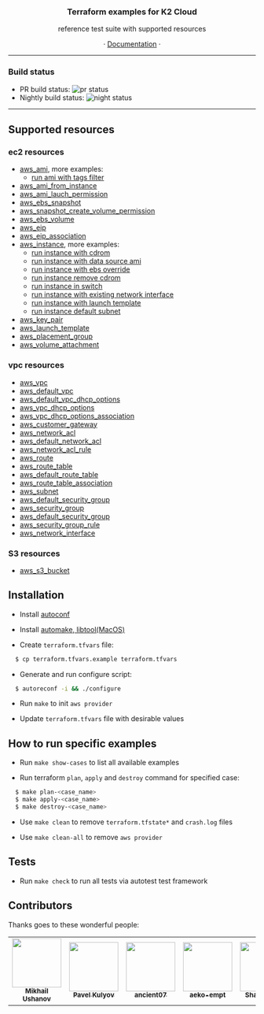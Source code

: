 <h3 align="center">Terraform examples for K2 Cloud</h3>
<p align="center">reference test suite with supported resources</p>
<p align="center">&#183; <a href="https://docs.k2.cloud/ru/api/tools/terraform.html#terraformmanual">Documentation</a> &#183;</p>

---

### Build status

- PR build status: ![pr status](https://buildbot.superdevops.xyz/badges/pr-checker.svg)
- Nightly build status: ![night status](https://buildbot.superdevops.xyz/badges/runtests.svg)

---

## Supported resources

### ec2 resources

- [aws_ami](cases/aws_ami/README.rst), more examples:
  - [run ami with tags filter](cases/aws_ami/run_ami_with_tags_filter/README.rst)
- [aws_ami_from_instance](cases/aws_ami_from_instance/README.rst)
- [aws_ami_lauch_permission](cases/aws_ami_launch_permission/README.rst)
- [aws_ebs_snapshot](cases/aws_ebs_snapshot/README.rst)
- [aws_snapshot_create_volume_permission](cases/aws_snapshot_create_volume_permission/README.rst)
- [aws_ebs_volume](cases/aws_ebs_volume/README.rst)
- [aws_eip](cases/aws_eip/README.rst)
- [aws_eip_association](cases/aws_eip_association/README.rst)
- [aws_instance](cases/aws_instance/README.rst), more examples:
  - [run instance with cdrom](cases/aws_instance/run_instance_with_cdrom/README.rst)
  - [run instance with data source ami](cases/aws_instance/run_instance_with_data_source_ami/README.rst)
  - [run instance with ebs override](cases/aws_instance/run_instance_with_ebs_override/README.rst)
  - [run instance remove cdrom](cases/aws_instance/run_instances_remove_cdrom/README.rst)
  - [run instance in switch](cases/aws_instance/run_instance_in_switch/README.rst)
  - [run instance with existing network interface](cases/aws_instance/run_instance_with_existing_network_interface/README.rst)
  - [run instance with launch template](cases/aws_instance/run_instance_with_launch_template/README.rst)
  - [run instance default subnet](cases/aws_instance/run_instance_default_subnet/README.rst)
- [aws_key_pair](cases/aws_key_pair/README.rst)
- [aws_launch_template](cases/aws_launch_template/README.rst)
- [aws_placement_group](cases/aws_placement_group/README.rst)
- [aws_volume_attachment](cases/aws_volume_attachment/README.rst)

### vpc resources

- [aws_vpc](cases/aws_vpc/README.rst)
- [aws_default_vpc](cases/aws_default_vpc/README.rst)
- [aws_default_vpc_dhcp_options](cases/aws_default_vpc/README.rst)
- [aws_vpc_dhcp_options](cases/aws_vpc_dhcp_options/README.rst)
- [aws_vpc_dhcp_options_association](cases/aws_vpc_dhcp_options_association/README.rst)
- [aws_customer_gateway](cases/aws_customer_gateway/README.rst)
- [aws_network_acl](cases/aws_network_acl/README.rst)
- [aws_default_network_acl](cases/aws_default_network_acl/README.rst)
- [aws_network_acl_rule](cases/aws_network_acl_rule/README.rst)
- [aws_route](cases/aws_route/README.rst)
- [aws_route_table](cases/aws_route_table/README.rst)
- [aws_default_route_table](cases/aws_default_route_table/README.rst)
- [aws_route_table_association](cases/aws_route_table_association/README.rst)
- [aws_subnet](cases/aws_subnet/README.rst)
- [aws_default_security_group](cases/aws_default_security_group/README.rst)
- [aws_security_group](cases/aws_security_group/README.rst)
- [aws_default_security_group](cases/aws_default_security_group/README.rst)
- [aws_security_group_rule](cases/aws_security_group_rule/README.rst)
- [aws_network_interface](cases/aws_network_interface/README.rst)

### S3 resources

- [aws_s3_bucket](cases/aws_s3_bucket/README.rst)

## Installation

- Install [autoconf](https://www.gnu.org/software/autoconf/#downloading)

- Install [automake, libtool(MacOS)](https://superuser.com/questions/383580/how-to-install-autoconf-automake-and-related-tools-on-mac-os-x-from-source)

- Create `terraform.tfvars` file:

```sh
  $ cp terraform.tfvars.example terraform.tfvars
```

- Generate and run configure script:

```sh
  $ autoreconf -i && ./configure
```

- Run `make` to init `aws provider`

- Update `terraform.tfvars` file with desirable values

## How to run specific examples

- Run `make show-cases` to list all available examples

- Run terraform `plan`, `apply` and `destroy` command for specified case:

```sh
  $ make plan-<case_name>
  $ make apply-<case_name>
  $ make destroy-<case_name>
```

- Use `make clean` to remove `terraform.tfstate*` and `crash.log` files

- Use `make clean-all` to remove `aws provider`

## Tests

- Run `make check` to run all tests via autotest test framework

## Contributors

Thanks goes to these wonderful people:

<!-- ALL-CONTRIBUTORS-LIST:START - Do not remove or modify this section -->
<!-- prettier-ignore-start -->
<!-- markdownlint-disable -->
<table>
  <tr>
  <td align="center"><a href="https://github.com/gmmephisto"><img src="https://avatars2.githubusercontent.com/u/1840423?v=4" width="100px;" alt=""/><br /><sub><b>Mikhail Ushanov</b></sub></a><br />
  <td align="center"><a href="https://github.com/pkulev"><img src="https://avatars2.githubusercontent.com/u/1115916?v=4" width="100px;" alt=""/><br /><sub><b>Pavel Kulyov</b></sub></a><br />
  <td align="center"><a href="https://github.com/ancient07"><img src="https://avatars0.githubusercontent.com/u/47169025?v=4" width="100px;" alt=""/><br /><sub><b>ancient07</b></sub></a><br />
  <td align="center"><a href="https://github.com/aeko-empt"><img src="https://avatars1.githubusercontent.com/u/61469017?v=4" width="100px;" alt=""/><br /><sub><b>aeko-empt</b></sub></a><br />
  <td align="center"><a href="https://github.com/Sharpeye90"><img src="https://avatars.githubusercontent.com/u/49440807?v=4" width="100px;" alt=""/><br /><sub><b>Sharpeye90</b></sub></a><br />
  <td align="center"><a href="https://github.com/Girag"><img src="https://avatars.githubusercontent.com/u/37718971?v=4" width="100px;" alt=""/><br /><sub><b>Girag</b></sub></a><br />
  <td align="center"><a href="https://github.com/Ubun1"><img src="https://avatars1.githubusercontent.com/u/13261595?v=4" width="100px;" alt=""/><br /><sub><b>Nikita Kretov</b></sub></a><br />
  </tr>
</table>
